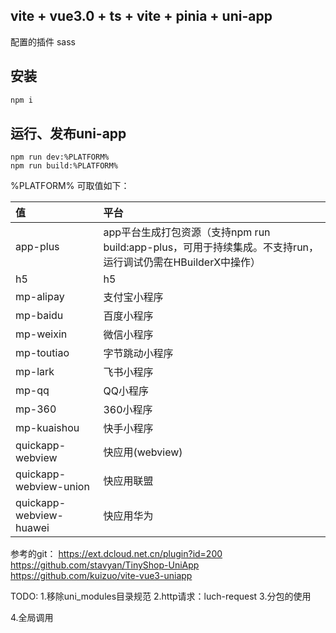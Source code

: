 

## vite + vue3.0 + ts + vite + pinia + uni-app

配置的插件
sass

## 安装

```sh
npm i
```

## 运行、发布uni-app

```
npm run dev:%PLATFORM%
npm run build:%PLATFORM%
```

%PLATFORM% 可取值如下：

| 值                      | 平台                                                         |
| :---------------------- | :----------------------------------------------------------- |
| app-plus                | app平台生成打包资源（支持npm run build:app-plus，可用于持续集成。不支持run，运行调试仍需在HBuilderX中操作） |
| h5                      | h5                                                           |
| mp-alipay               | 支付宝小程序                                                 |
| mp-baidu                | 百度小程序                                                   |
| mp-weixin               | 微信小程序                                                   |
| mp-toutiao              | 字节跳动小程序                                               |
| mp-lark                 | 飞书小程序                                                   |
| mp-qq                   | QQ小程序                                                     |
| mp-360                  | 360小程序                                                    |
| mp-kuaishou             | 快手小程序                                                   |
| quickapp-webview        | 快应用(webview)                                              |
| quickapp-webview-union  | 快应用联盟                                                   |
| quickapp-webview-huawei | 快应用华为                                                   |


参考的git：
https://ext.dcloud.net.cn/plugin?id=200
https://github.com/stavyan/TinyShop-UniApp
https://github.com/kuizuo/vite-vue3-uniapp

TODO:
1.移除uni_modules目录规范 
2.http请求：luch-request
3.分包的使用

4.全局调用